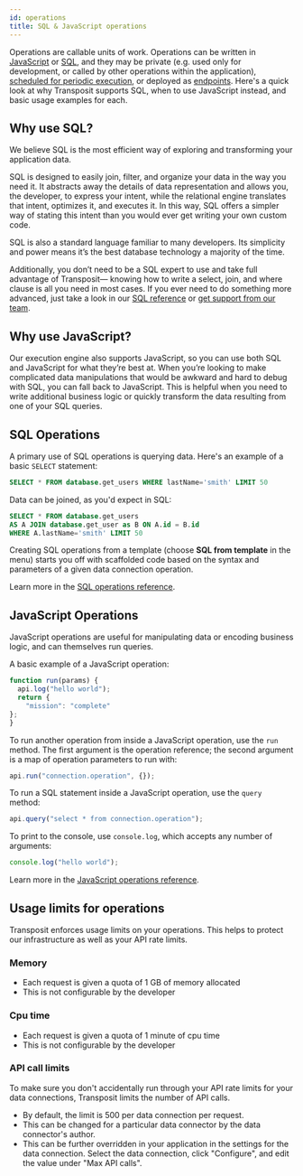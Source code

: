 ```yaml
---
id: operations
title: SQL & JavaScript operations
---
```


Operations are callable units of work. Operations can be written in [JavaScript](../references/js-operations.md) or [SQL](../references/sql-operations.md), and they may be private (e.g. used only for development, or called by other operations within the application), [scheduled for periodic execution](scheduled-tasks.md), or deployed as [endpoints](endpoints.md). Here's a quick look at why Transposit supports SQL, when to use JavaScript instead, and basic usage examples for each.

## Why use SQL?

We believe SQL is the most efficient way of exploring and transforming your application data.

SQL is designed to easily join, filter, and organize your data in the way you need it. It abstracts away the details of data representation and allows you, the developer, to express your intent, while the relational engine translates that intent, optimizes it, and executes it. In this way, SQL offers a simpler way of stating this intent than you would ever get writing your own custom code.

SQL is also a standard language familiar to many developers. Its simplicity and power means it’s the best database technology a majority of the time.

Additionally, you don’t need to be a SQL expert to use and take full advantage of Transposit&mdash; knowing how to write a select, join, and where clause is all you need in most cases. If you ever need to do something more advanced, just take a look in our [SQL reference](../references/sql-operations.md) or [get support from our team](mailto:support@transposit.com).

## Why use JavaScript?

Our execution engine also supports JavaScript, so you can use both SQL and JavaScript for what they’re best at. When you’re looking to make complicated data manipulations that would be awkward and hard to debug with SQL, you can fall back to JavaScript. This is helpful when you need to write additional business logic or quickly transform the data resulting from one of your SQL queries.

## SQL Operations

A primary use of SQL operations is querying data. Here's an example of a basic `SELECT` statement:

```sql
SELECT * FROM database.get_users WHERE lastName='smith' LIMIT 50
```

Data can be joined, as you'd expect in SQL:

```sql
SELECT * FROM database.get_users
AS A JOIN database.get_user as B ON A.id = B.id
WHERE A.lastName='smith' LIMIT 50
```

Creating SQL operations from a template (choose **SQL from template** in the menu) starts you off with scaffolded code based on the syntax and parameters of a given data connection operation.

Learn more in the [SQL operations reference](../references/sql-operations.md).

## JavaScript Operations

JavaScript operations are useful for manipulating data or encoding business logic, and can themselves run queries.

A basic example of a JavaScript operation:

```javascript
function run(params) {
  api.log("hello world");
  return {
    "mission": "complete"
};
}
```

To run another operation from inside a JavaScript operation, use the `run` method. The first argument is the operation reference; the second argument is a map of operation parameters to run with:

```javascript
api.run("connection.operation", {});
```

To run a SQL statement inside a JavaScript operation, use the `query` method:

```javascript
api.query("select * from connection.operation");
```

To print to the console, use `console.log`, which accepts any number of arguments:

```javascript
console.log("hello world");
```

Learn more in the [JavaScript operations reference](../references/js-operations.md).

## Usage limits for operations

Transposit enforces usage limits on your operations. This helps to protect our infrastructure as well as your API rate limits.

### Memory

* Each request is given a quota of 1 GB of memory allocated
* This is not configurable by the developer

### Cpu time

* Each request is given a quota of 1 minute of cpu time
* This is not configurable by the developer

### API call limits

To make sure you don't accidentally run through your API rate limits for your data connections, Transposit limits the number of API calls.
* By default, the limit is 500 per data connection per request.
* This can be changed for a particular data connector by the data connector's author.
* This can be further overridden in your application in the settings for the data connection. Select the data connection, click "Configure", and edit the value under "Max API calls".
